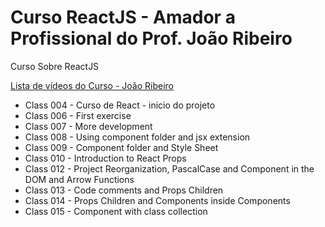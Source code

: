 # Curso ReactJS - Amador a Profissional do Prof. João Ribeiro

Curso Sobre ReactJS

<a href="https://www.youtube.com/watch?v=5-E34hg2S94&list=PLXik_5Br-zO_47e0Zdjog8t2z76Fhlf9M">Lista de vídeos do Curso - João Ribeiro </a>


- Class 004 - Curso de React - inicio do projeto
- Class 006 - First exercise
- Class 007 - More development
- Class 008 - Using component folder and jsx extension
- Class 009 - Component folder and Style Sheet
- Class 010 - Introduction to React Props
- Class 012 - Project Reorganization, PascalCase and Component in the DOM and Arrow Functions
- Class 013 - Code comments and Props Children
- Class 014 - Props Children and Components inside Components
- Class 015 - Component with class collection